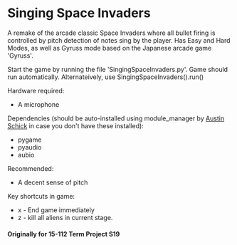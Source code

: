 # Singing Space Invaders 

A remake of the arcade classic Space Invaders where all bullet firing is controlled by pitch detection of notes sing by the player.
Has Easy and Hard Modes, as well as Gyruss mode based on the Japanese arcade game 'Gyruss'.

Start the game by running the file 'SingingSpaceInvaders.py'. Game should run automatically. Alternateively, use
SingingSpaceInvaders().run()

Hardware required:
* A microphone

Dependencies (should be auto-installed using module_manager by [Austin Schick](https://github.com/schickmeister) in case you don't have these installed): 
* pygame
* pyaudio
* aubio

Recommended:
* A decent sense of pitch

Key shortcuts in game:
* x - End game immediately
* z - kill all aliens in current stage.

#### Originally for 15-112 Term Project S19
